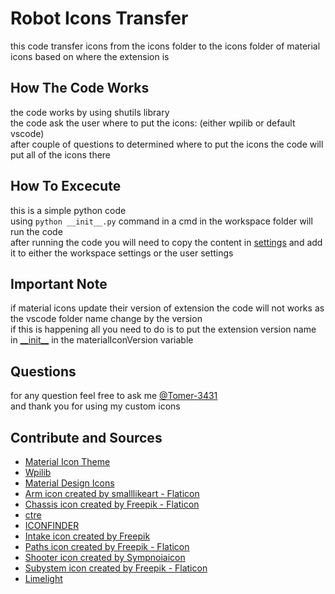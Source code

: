 # Robot Icons Transfer

this code transfer icons from the icons folder to the icons folder of material icons based on where the extension is

## How The Code Works

the code works by using shutils library </br>
the code ask the user where to put the icons: (either wpilib or default vscode) </br>
after couple of questions to determined where to put the icons the code will put all of the icons there

## How To Excecute

this is a simple python code </br>
using `python __init__.py` command in a cmd in the workspace folder will run the code </br>
after running the code you will need to copy the content in [settings](settings.json) and add it to either the workspace settings or the user settings

## Important Note

if material icons update their version of extension the code will not works as the vscode folder name change by the version </br>
if this is happening all you need to do is to put the extension version name in [\_\_init\_\_](__init__.py#L5) in the materialIconVersion variable

## Questions

for any question feel free to ask me [@Tomer-3431](https://github.com/Tomer-3431) </br>
and thank you for using my custom icons

## Contribute and Sources

- [Material Icon Theme](https://github.com/material-extensions/vscode-material-icon-theme)
- [Wpilib](https://docs.wpilib.org)
- [Material Design Icons](https://pictogrammers.com/library/mdi/)
- [Arm icon created by smalllikeart - Flaticon](https://www.flaticon.com/free-icons/robot)
- [Chassis icon created by Freepik - Flaticon](https://www.flaticon.com/free-icons/chassis)
- [ctre](https://store.ctr-electronics.com/)
- [ICONFINDER](https://www.iconfinder.com/icons/6843343/automation_gripper_machine_manufacturing_robot_robotic_technology_icon)
- [Intake icon created by Freepik](https://www.flaticon.com/free-icons/vacuum-cleaner>)
- [Paths icon created by Freepik - Flaticon](https://www.flaticon.com/free-icons/way)
- [Shooter icon created by Sympnoiaicon](https://www.flaticon.com/free-icons/ammunition)
- [Subystem icon created by Freepik - Flaticon](https://www.flaticon.com/free-icons/system)
- [Limelight](https://limelightvision.io/)
